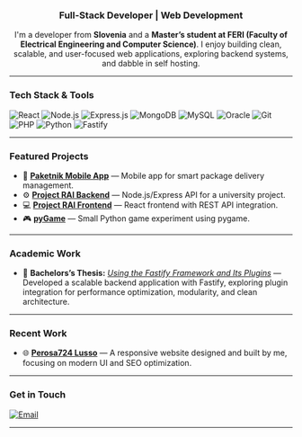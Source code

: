 <h3 align="center">Full-Stack Developer | Web Development</h3>

<p align="center">
  I'm a developer from <strong>Slovenia</strong> and a <strong>Master’s student at FERI (Faculty of Electrical Engineering and Computer Science)</strong>.  
  I enjoy building clean, scalable, and user-focused web applications, exploring backend systems, and dabble in self hosting.
</p>

---

### Tech Stack & Tools
<p align="left">
  <img src="https://img.shields.io/badge/React-61DAFB?style=for-the-badge&logo=react&logoColor=white" alt="React" />
  <img src="https://img.shields.io/badge/Node.js-339933?style=for-the-badge&logo=node.js&logoColor=white" alt="Node.js" />
  <img src="https://img.shields.io/badge/Express-000000?style=for-the-badge&logo=express&logoColor=white" alt="Express.js" />
  <img src="https://img.shields.io/badge/MongoDB-47A248?style=for-the-badge&logo=mongodb&logoColor=white" alt="MongoDB" />
  <img src="https://img.shields.io/badge/MySQL-4479A1?style=for-the-badge&logo=mysql&logoColor=white" alt="MySQL" />
  <img src="https://img.shields.io/badge/Oracle-F80000?style=for-the-badge&logo=oracle&logoColor=white" alt="Oracle" />
  <img src="https://img.shields.io/badge/Git-F05032?style=for-the-badge&logo=git&logoColor=white" alt="Git" />
  <img src="https://img.shields.io/badge/PHP-777BB4?style=for-the-badge&logo=php&logoColor=white" alt="PHP" />
  <img src="https://img.shields.io/badge/Python-3776AB?style=for-the-badge&logo=python&logoColor=white" alt="Python" />
  <img src="https://img.shields.io/badge/Fastify-202020?style=for-the-badge&logo=fastify&logoColor=white" alt="Fastify" />
</p>

---

### Featured Projects
- 📨 [**Paketnik Mobile App**](https://github.com/vankaler/PaketnikMobileApp) — Mobile app for smart package delivery management.
- ⚙️ [**Project RAI Backend**](https://github.com/domenlaznik1002566835/project-rai-backend) — Node.js/Express API for a university project.
- 💻 [**Project RAI Frontend**](https://github.com/domenlaznik1002566835/project-rai-frontend) — React frontend with REST API integration.
- 🎮 [**pyGame**](https://github.com/domenlaznik1002566835/pyGame) — Small Python game experiment using pygame.

---

### Academic Work
- 📖 **Bachelors’s Thesis:** [*Using the Fastify Framework and Its Plugins*](https://dk.um.si/Dokument.php?id=196363&lang=slv) — Developed a scalable backend application with Fastify, exploring plugin integration for performance optimization, modularity, and clean architecture.

---

### Recent Work
- 🌐 [**Perosa724 Lusso**](https://perosa724lusso.si/) — A responsive website designed and built by me, focusing on modern UI and SEO optimization.

---

### Get in Touch
<p align="left">
  <a href="mailto:nik.damis@gmail.com"><img src="https://img.shields.io/badge/Email-D14836?style=for-the-badge&logo=gmail&logoColor=white" alt="Email"/></a>
</p>

---


